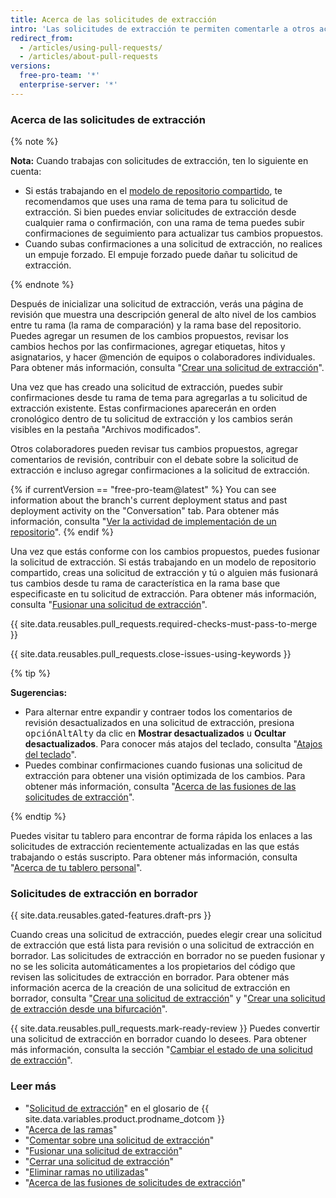 ```yaml
---
title: Acerca de las solicitudes de extracción
intro: 'Las solicitudes de extracción te permiten comentarle a otros acerca de los cambios que has subido a una rama en un repositorio en {{ site.data.variables.product.product_name }}. Una vez que se abre una solicitud de extracción, puedes debatir y revisar los posibles cambios con los colaboradores y agregar confirmaciones de seguimientos antes de que tus cambios se fusionen en la rama base.'
redirect_from:
  - /articles/using-pull-requests/
  - /articles/about-pull-requests
versions:
  free-pro-team: '*'
  enterprise-server: '*'
---
```


### Acerca de las solicitudes de extracción

{% note %}

**Nota:** Cuando trabajas con solicitudes de extracción, ten lo siguiente en cuenta:
* Si estás trabajando en el [modelo de repositorio compartido](/articles/about-collaborative-development-models), te recomendamos que uses una rama de tema para tu solicitud de extracción. Si bien puedes enviar solicitudes de extracción desde cualquier rama o confirmación, con una rama de tema puedes subir confirmaciones de seguimiento para actualizar tus cambios propuestos.
* Cuando subas confirmaciones a una solicitud de extracción, no realices un empuje forzado. El empuje forzado puede dañar tu solicitud de extracción.

{% endnote %}

Después de inicializar una solicitud de extracción, verás una página de revisión que muestra una descripción general de alto nivel de los cambios entre tu rama (la rama de comparación) y la rama base del repositorio. Puedes agregar un resumen de los cambios propuestos, revisar los cambios hechos por las confirmaciones, agregar etiquetas, hitos y asignatarios, y hacer @mención de equipos o colaboradores individuales. Para obtener más información, consulta "[Crear una solicitud de extracción](/articles/creating-a-pull-request)".

Una vez que has creado una solicitud de extracción, puedes subir confirmaciones desde tu rama de tema para agregarlas a tu solicitud de extracción existente. Estas confirmaciones aparecerán en orden cronológico dentro de tu solicitud de extracción y los cambios serán visibles en la pestaña "Archivos modificados".

Otros colaboradores pueden revisar tus cambios propuestos, agregar comentarios de revisión, contribuir con el debate sobre la solicitud de extracción e incluso agregar confirmaciones a la solicitud de extracción.

{% if currentVersion == "free-pro-team@latest" %}
You can see information about the branch's current deployment status and past deployment activity on the "Conversation" tab. Para obtener más información, consulta "[Ver la actividad de implementación de un repositorio](/articles/viewing-deployment-activity-for-your-repository)".
{% endif %}

Una vez que estás conforme con los cambios propuestos, puedes fusionar la solicitud de extracción. Si estás trabajando en un modelo de repositorio compartido, creas una solicitud de extracción y tú o alguien más fusionará tus cambios desde tu rama de característica en la rama base que especificaste en tu solicitud de extracción. Para obtener más información, consulta "[Fusionar una solicitud de extracción](/articles/merging-a-pull-request)".

{{ site.data.reusables.pull_requests.required-checks-must-pass-to-merge }}

{{ site.data.reusables.pull_requests.close-issues-using-keywords }}

{% tip %}

**Sugerencias:**
- Para alternar entre expandir y contraer todos los comentarios de revisión desactualizados en una solicitud de extracción, presiona <span class="platform-mac"><kbd>opción</kbd></span><span class="platform-linux"><kbd>Alt</kbd></span><span class="platform-windows"><kbd>Alt</kbd></span>y da clic en **Mostrar desactualizados** u **Ocultar desactualizados**. Para conocer más atajos del teclado, consulta "[Atajos del teclado](/articles/keyboard-shortcuts/)".
- Puedes combinar confirmaciones cuando fusionas una solicitud de extracción para obtener una visión optimizada de los cambios. Para obtener más información, consulta "[Acerca de las fusiones de las solicitudes de extracción](/articles/about-pull-request-merges)".

{% endtip %}

Puedes visitar tu tablero para encontrar de forma rápida los enlaces a las solicitudes de extracción recientemente actualizadas en las que estás trabajando o estás suscripto. Para obtener más información, consulta "[Acerca de tu tablero personal](/articles/about-your-personal-dashboard)".

### Solicitudes de extracción en borrador

{{ site.data.reusables.gated-features.draft-prs }}

Cuando creas una solicitud de extracción, puedes elegir crear una solicitud de extracción que está lista para revisión o una solicitud de extracción en borrador. Las solicitudes de extracción en borrador no se pueden fusionar y no se les solicita automáticamentes a los propietarios del código que revisen las solicitudes de extracción en borrador. Para obtener más información acerca de la creación de una solicitud de extracción en borrador, consulta "[Crear una solicitud de extracción](/articles/creating-a-pull-request)" y "[Crear una solicitud de extracción desde una bifurcación](/articles/creating-a-pull-request-from-a-fork)".

{{ site.data.reusables.pull_requests.mark-ready-review }} Puedes convertir una solicitud de extracción en borrador cuando lo desees. Para obtener más información, consulta la sección "[Cambiar el estado de una solicitud de extracción](/articles/changing-the-stage-of-a-pull-request)".

### Leer más

- "[Solicitud de extracción](/articles/github-glossary/#pull-request)" en el glosario de {{ site.data.variables.product.prodname_dotcom }}
- "[Acerca de las ramas](/articles/about-branches)"
- "[Comentar sobre una solicitud de extracción](/articles/commenting-on-a-pull-request)"
- "[Fusionar una solicitud de extracción](/articles/merging-a-pull-request)"
- "[Cerrar una solicitud de extracción](/articles/closing-a-pull-request)"
- "[Eliminar ramas no utilizadas](/articles/deleting-unused-branches)"
- "[Acerca de las fusiones de solicitudes de extracción](/articles/about-pull-request-merges/)"
